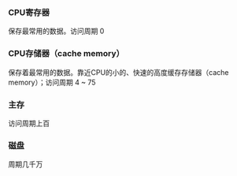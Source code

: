### CPU寄存器
保存最常用的数据。访问周期 0
### CPU存储器（cache memory）
保存着最常用的数据。靠近CPU的小的、快速的高度缓存存储器（cache memory）；访问周期 4 ~ 75
### 主存
访问周期上百
### 磁盘
周期几千万
